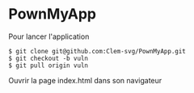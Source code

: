 # PownMyApp

Pour lancer l'application 

```
$ git clone git@github.com:Clem-svg/PownMyApp.git
$ git checkout -b vuln
$ git pull origin vuln
```

Ouvrir la page index.html dans son navigateur

